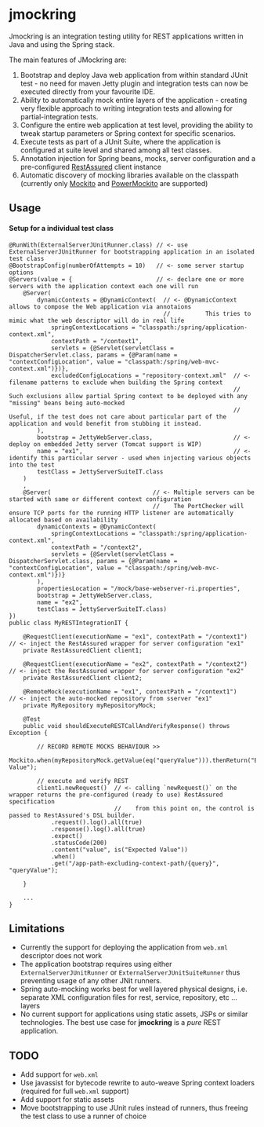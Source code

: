 # jmockring

Jmockring is an integration testing utility for REST applications written in Java and using the Spring stack.
 
The main features of JMockring are:
 
 1. Bootstrap and deploy Java web application from within standard JUnit test - no need for maven Jetty plugin and integration 
    tests can now be executed directly from your favourite IDE.
 2. Ability to automatically mock entire layers of the application - creating very flexible approach to writing integration tests and allowing for partial-integration tests.
 3. Configure the entire web application at test level, providing the ability to tweak startup parameters or Spring context for specific scenarios.
 4. Execute tests as part of a JUnit Suite, where the application is configured at suite level and shared among all test classes. 
 5. Annotation injection for Spring beans, mocks, server configuration and a pre-configured [RestAssured] client instance   
 6. Automatic discovery of mocking libraries available on the classpath (currently only [Mockito] and [PowerMockito] are supported)




   
[RestAssured]:https://github.com/jayway/rest-assured
[Mockito]:https://github.com/mockito/mockito
[PowerMockito]:https://code.google.com/p/powermock 

## Usage 

#### Setup for a individual test class
    
    @RunWith(ExternalServerJUnitRunner.class) // <- use ExternalServerJUnitRunner for bootstrapping application in an isolated test class
    @BootstrapConfig(numberOfAttempts = 10)   // <- some server startup options 
    @Servers(value = {                        // <- declare one or more servers with the application context each one will run   
        @Server(
            dynamicContexts = @DynamicContext(  // <- @DynamicContext allows to compose the Web application via annotaions
                                                //          This tries to mimic what the web descriptor will do in real life
                springContextLocations = "classpath:/spring/application-context.xml",
                contextPath = "/context1",
                servlets = {@Servlet(servletClass = DispatcherServlet.class, params = {@Param(name = "contextConfigLocation", value = "classpath:/spring/web-mvc-context.xml")})},
                excludedConfigLocations = "repository-context.xml"  // <- filename patterns to exclude when building the Spring context
                                                                    //    Such exclusions allow partial Spring context to be deployed with any "missing" beans being auto-mocked
                                                                    //    Useful, if the test does not care about particular part of the application and would benefit from stubbing it instead.                                                                                          
            ),
            bootstrap = JettyWebServer.class,                       // <- deploy on embedded Jetty server (Tomcat support is WIP)  
            name = "ex1",                                           // <- identify this particular server - used when injecting various objects into the test   
            testClass = JettyServerSuiteIT.class   
        )
        ,
        @Server(                             // <- Multiple servers can be started with same or different context configuration 
                                             //    The PortChecker will ensure TCP ports for the running HTTP listener are automatically allocated based on availability  
            dynamicContexts = @DynamicContext(
                springContextLocations = "classpath:/spring/application-context.xml",
                contextPath = "/context2",
                servlets = {@Servlet(servletClass = DispatcherServlet.class, params = {@Param(name = "contextConfigLocation", value = "classpath:/spring/web-mvc-context.xml")})}
            ),
            propertiesLocation = "/mock/base-webserver-ri.properties",
            bootstrap = JettyWebServer.class,
            name = "ex2",
            testClass = JettyServerSuiteIT.class)
    })
    public class MyRESTIntegrationIT {
        
        @RequestClient(executionName = "ex1", contextPath = "/context1")  // <- inject the RestAssured wrapper for server configuration "ex1"  
        private RestAssuredClient client1;
        
        @RequestClient(executionName = "ex2", contextPath = "/context2")  // <- inject the RestAssured wrapper for server configuration "ex2"  
        private RestAssuredClient client2;
        
        @RemoteMock(executionName = "ex1", contextPath = "/context1")     // <- inject the auto-mocked repository from sserver "ex1"
        private MyRepository myRepositoryMock;
        
        @Test
        public void shouldExecuteRESTCallAndVerifyResponse() throws Exception {
    
            // RECORD REMOTE MOCKS BEHAVIOUR >>
            Mockito.when(myRepositoryMock.getValue(eq("queryValue"))).thenReturn("Expected Value");
    
            // execute and verify REST 
            client1.newRequest()  // <- calling `newRequest()` on the wrapper returns the pre-configured (ready to use) RestAssured specification
                                  //    from this point on, the control is passed to RestAssured's DSL builder.   
                .request().log().all(true)
                .response().log().all(true)
                .expect()
                .statusCode(200)
                .content("value", is("Expected Value"))
                .when()
                .get("/app-path-excluding-context-path/{query}", "queryValue");

        }
        
        ... 
    }


## Limitations
 
 * Currently the support for deploying the application from `web.xml` descriptor does not work
 * The application bootstrap requires using either `ExternalServerJUnitRunner` or `ExternalServerJUnitSuiteRunner` thus preventing usage of any other JNit runners. 
 * Spring auto-mocking works best for well layered physical designs, i.e. separate XML configuration files for rest, service, repository, etc ... layers
 * No current support for applications using static assets, JSPs or similar technologies. The best use case for __jmockring__ is a _pure_ REST application.   
         
## TODO
    
 * Add support for `web.xml`
 * Use javassist for bytecode rewrite to auto-weave Spring context loaders (required for full `web.xml` support)
 * Add support for static assets
 * Move bootstrapping to use JUnit rules instead of runners, thus freeing the test class to use a runner of choice
    
